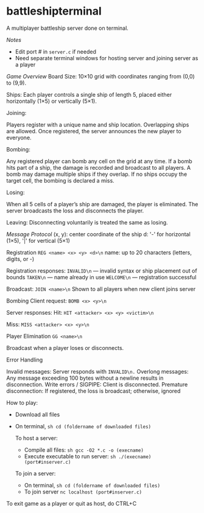 # battleshipterminal
A multiplayer battleship server done on terminal.

*Notes*
- Edit port # in `server.c` if needed 
- Need separate terminal windows for hosting server and joining server as a player

*Game Overview*
Board Size: 10×10 grid with coordinates ranging from (0,0) to (9,9).

Ships: Each player controls a single ship of length 5, placed either horizontally (1×5) or vertically (5×1).

Joining:

Players register with a unique name and ship location.
Overlapping ships are allowed.
Once registered, the server announces the new player to everyone.

Bombing:

Any registered player can bomb any cell on the grid at any time.
If a bomb hits part of a ship, the damage is recorded and broadcast to all players.
A bomb may damage multiple ships if they overlap.
If no ships occupy the target cell, the bombing is declared a miss.

Losing:

When all 5 cells of a player’s ship are damaged, the player is eliminated.
The server broadcasts the loss and disconnects the player.

Leaving: Disconnecting voluntarily is treated the same as losing.

*Message Protocol*
(x, y): center coordinate of the ship
d: '-' for horizontal (1×5), '|' for vertical (5×1)

Registration
`REG <name> <x> <y> <d>\n`
name: up to 20 characters (letters, digits, or -)

Registration responses:
`INVALID\n` — invalid syntax or ship placement out of bounds
`TAKEN\n` — name already in use
`WELCOME\n` — registration successful

Broadcast:
`JOIN <name>\n`
Shown to all players when new client joins server

Bombing
Client request:
`BOMB <x> <y>\n`

Server responses:
Hit:
`HIT <attacker> <x> <y> <victim>\n`

Miss:
`MISS <attacker> <x> <y>\n`

Player Elimination
`GG <name>\n`

Broadcast when a player loses or disconnects.

Error Handling

Invalid messages: Server responds with `INVALID\n.`
Overlong messages: Any message exceeding 100 bytes without a newline results in disconnection.
Write errors / SIGPIPE: Client is disconnected.
Premature disconnection: If registered, the loss is broadcast; otherwise, ignored
  
How to play:
- Download all files
- On terminal, `sh cd (foldername of downloaded files)`

  To host a server: 
  - Compile all files: `sh gcc -O2 *.c -o (execname)`
  - Execute executable to run server: `sh ./(execname) (port#inserver.c)`
  
  To join a server:
  - On terminal, `sh cd (foldername of downloaded files)`
  - To join server `nc localhost (port#inserver.c)`

To exit game as a player or quit as host, do CTRL+C
